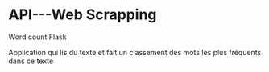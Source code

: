 # API---Web Scrapping

Word count Flask

Application qui lis du texte et fait un classement des mots les plus fréquents dans ce texte

